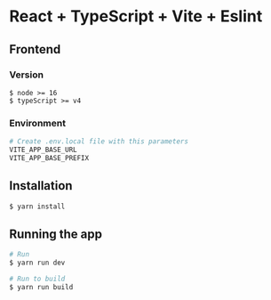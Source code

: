 # React + TypeScript + Vite + Eslint

## Frontend

### Version

```
$ node >= 16
$ typeScript >= v4
```

### Environment
```bash
# Create .env.local file with this parameters
VITE_APP_BASE_URL
VITE_APP_BASE_PREFIX
```

## Installation

```bash
$ yarn install
```

## Running the app

```bash
# Run
$ yarn run dev

# Run to build
$ yarn run build
```
